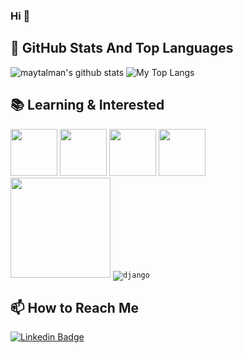### Hi 👋


## 📌 GitHub Stats And Top Languages

<p float="center">
  <img  src="https://github-readme-stats.vercel.app/api?username=maytalman&show_icons=true&count_private=true&hide=contribs,issues" alt="maytalman's github stats" />
  <img  src="https://github-readme-stats.vercel.app/api/top-langs/?username=maytalman&layout=compact&hide=html,css" alt="My Top Langs" />
</p>


## 📚 Learning & Interested

<code><img height="75" src="https://pngset.com/images/logo-python-icon-python-logo-number-symbol-text-alphabet-transparent-png-2507186.png"></code>
<code><img height="75" src="https://designnavigator.daimler.com/files/downloads/Daimler/Pictogram_Libraries_2020/Part_Sustainability/__thumbnail/Daimler_Picto_Artificial_Intelligence_1920x1280.png"></code>
<code><img height="75" src="https://i.pinimg.com/originals/e9/94/61/e99461fdd5b3db8bdb3081d8acf5e524.png"></code>
<code><img height="75" src="https://upload.wikimedia.org/wikipedia/commons/thumb/1/18/C_Programming_Language.svg/695px-C_Programming_Language.svg.png"></code>  
<code><img height="160" weight="180" src="https://encrypted-tbn0.gstatic.com/images?q=tbn:ANd9GcSMqJRtEHDdga3opT10jA5AAHfoFEdcjXHqMg&usqp=CAU"></code>
<code>![django](https://user-images.githubusercontent.com/114984224/193793887-fdc4ab01-c4d6-4be3-aa78-3f01bd389d23.png) </code>
## 📫 How to Reach Me


[![Linkedin Badge](https://img.shields.io/badge/maytalman-follow%20on%20linkedin-blue?style=for-the-badge&logo=linkedin)](https://www.linkedin.com/in/ebru-maytalman-0699481b0/)

<!--
**UtkuGlsvn/UtkuGlsvn** is a ✨ _special_ ✨ repository because its `README.md` (this file) appears on your GitHub profile.


